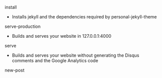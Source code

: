 install
  - Installs jekyll and the dependencies required by personal-jekyll-theme

serve-production
  - Builds and serves your website in 127.0.0.1:4000

serve
  - Builds and serves your website without generating the Disqus comments and the Google Analytics code

new-post <title>
  - Creates a new post under \_publications

generate-category
  - Generate all the categories that are used in the \_publications

generate-tag
  - Generate all the tags that are used in the \_publications

integrate-personal
  - Integrates the latest bug fixes and new features from personal-jekyll-theme repository.
  Make sure to read [this](https://github.com/PanosSakkos/personal-jekyll-theme/wiki/Integrating-latest-bug-fixes-and-features-into-your-past-fork) before using it.
